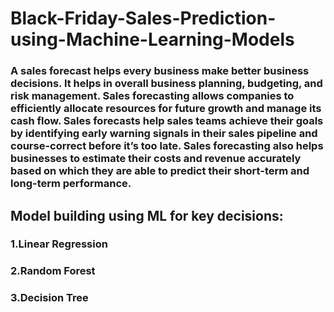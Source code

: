 # Black-Friday-Sales-Prediction-using-Machine-Learning-Models

### A sales forecast helps every business make better business decisions. It helps in overall business planning, budgeting, and risk management. Sales forecasting allows companies to efficiently allocate resources for future growth and manage its cash flow. Sales forecasts help sales teams achieve their goals by identifying early warning signals in their sales pipeline and course-correct before it’s too late. Sales forecasting also helps businesses to estimate their costs and revenue accurately based on which they are able to predict their short-term and long-term performance.

##  Model building using ML for key decisions:
### 1.Linear Regression
### 2.Random Forest
### 3.Decision Tree
